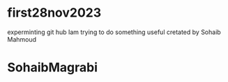 # first28nov2023
experminting git hub
Iam trying to do something useful
cretated by Sohaib Mahmoud
<h1> SohaibMagrabi</h1>
